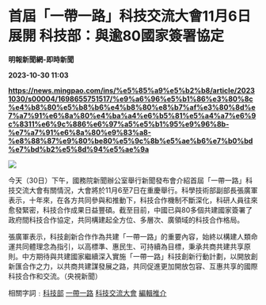 # 首屆「一帶一路」科技交流大會11月6日展開 科技部：與逾80國家簽署協定
**明報新聞網-即時新聞**

**2023-10-30 11:03**

**https://news.mingpao.com/ins/%e5%85%a9%e5%b2%b8/article/20231030/s00004/1698655751517/%e9%a6%96%e5%b1%86%e3%80%8c%e4%b8%80%e5%b8%b6%e4%b8%80%e8%b7%af%e3%80%8d%e7%a7%91%e6%8a%80%e4%ba%a4%e6%b5%81%e5%a4%a7%e6%9c%8311%e6%9c%886%e6%97%a5%e5%b1%95%e9%96%8b-%e7%a7%91%e6%8a%80%e9%83%a8-%e8%88%87%e9%80%be80%e5%9c%8b%e5%ae%b6%e7%b0%bd%e7%bd%b2%e5%8d%94%e5%ae%9a**

![](https://fs.mingpao.com/ins/20231030/s00004/fdffbe49f24ef9af073d9735a1c8e24b.jpg)

今天（30日）下午，國務院新聞辦公室舉行新聞發布會介紹首屆「一帶一路」科技交流大會有關情況，大會將於11月6至7日在重慶舉行。科學技術部副部長張廣軍表示，十年來，在各方共同參與和推動下，科技合作機制不斷深化，科研人員往來愈發緊密，科技合作成果日益豐碩。截至目前，中國已與80多個共建國家簽署了政府間科技合作協定，共同構建起全方位、多層次、廣領域的科技合作格局。

張廣軍表示，科技創新合作作為共建「一帶一路」的重要內容，始終以構建人類命運共同體理念為指引，以高標準、惠民生、可持續為目標，秉承共商共建共享原則。中方期待與共建國家繼續深入實施「一帶一路」科技創新行動計劃，以開放創新匯合作之力，以共商共建謀發展之路，共同促進更加開放包容、互惠共享的國際科技合作和交流。（央視新聞）

相關字詞﹕[科技部](https://news.mingpao.com/ins/%e5%85%a9%e5%b2%b8/article/20231030/s00004/php/search2.php?pnssection=all&inssection=all&searchtype=A&keywords=%E7%A7%91%E6%8A%80%E9%83%A8) [一帶一路](https://news.mingpao.com/ins/%e5%85%a9%e5%b2%b8/article/20231030/s00004/php/search2.php?pnssection=all&inssection=all&searchtype=A&keywords=%E4%B8%80%E5%B8%B6%E4%B8%80%E8%B7%AF) [科技交流大會](https://news.mingpao.com/ins/%e5%85%a9%e5%b2%b8/article/20231030/s00004/php/search2.php?pnssection=all&inssection=all&searchtype=A&keywords=%E7%A7%91%E6%8A%80%E4%BA%A4%E6%B5%81%E5%A4%A7%E6%9C%83) [編輯推介](https://news.mingpao.com/ins/%e5%85%a9%e5%b2%b8/article/20231030/s00004/php/search2.php?pnssection=all&inssection=all&searchtype=A&keywords=%E7%B7%A8%E8%BC%AF%E6%8E%A8%E4%BB%8B)